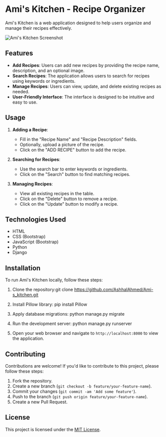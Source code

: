 # Ami's Kitchen - Recipe Organizer

Ami's Kitchen is a web application designed to help users organize and manage their recipes effectively.

![Ami's Kitchen Screenshot](screenshot.png)

## Features

- **Add Recipes**: Users can add new recipes by providing the recipe name, description, and an optional image.
- **Search Recipes**: The application allows users to search for recipes using keywords or ingredients.
- **Manage Recipes**: Users can view, update, and delete existing recipes as needed.
- **User-Friendly Interface**: The interface is designed to be intuitive and easy to use.

## Usage

1. **Adding a Recipe**:
   - Fill in the "Recipe Name" and "Recipe Description" fields.
   - Optionally, upload a picture of the recipe.
   - Click on the "ADD RECIPE" button to add the recipe.

2. **Searching for Recipes**:
   - Use the search bar to enter keywords or ingredients.
   - Click on the "Search" button to find matching recipes.

3. **Managing Recipes**:
   - View all existing recipes in the table.
   - Click on the "Delete" button to remove a recipe.
   - Click on the "Update" button to modify a recipe.

## Technologies Used

- HTML
- CSS (Bootstrap)
- JavaScript (Bootstrap)
- Python
- Django

## Installation

To run Ami's Kitchen locally, follow these steps:

1. Clone the repository:git clone https://github.com/AshhalAhmed/Ami-s_kitchen.git


2. Install Pillow library: pip install Pillow

3. Apply database migrations: python manage.py migrate

4. Run the development server: python manage.py runserver


6. Open your web browser and navigate to `http://localhost:8000` to view the application.

## Contributing

Contributions are welcome! If you'd like to contribute to this project, please follow these steps:

1. Fork the repository.
2. Create a new branch (`git checkout -b feature/your-feature-name`).
3. Commit your changes (`git commit -am 'Add some feature'`).
4. Push to the branch (`git push origin feature/your-feature-name`).
5. Create a new Pull Request.

## License

This project is licensed under the [MIT License](LICENSE).









